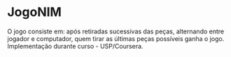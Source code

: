 # JogoNIM

O jogo consiste em: após retiradas sucessivas das peças, alternando entre jogador e computador, quem tirar as últimas peças possíveis ganha o jogo.
Implementação durante curso - USP/Coursera.

